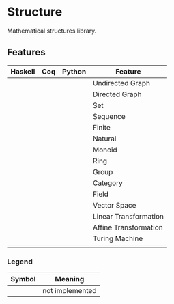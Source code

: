 # Structure

Mathematical structures library.

## Features

| Haskell | Coq | Python | Feature |
| ------- | --- | ------ | ------- |
|  |  |  | Undirected Graph |
|  |  |  | Directed Graph |
|  |  |  | Set |
|  |  |  | Sequence |
|  |  |  | Finite |
|  |  |  | Natural |
|  |  |  | Monoid |
|  |  |  | Ring  |
|  |  |  | Group |
|  |  |  | Category |
|  |  |  | Field |
|  |  |  | Vector Space |
|  |  |  | Linear Transformation |
|  |  |  | Affine Transformation |
|  |  |  | Turing Machine |
|  |  |  |  |

### Legend

| Symbol | Meaning |
| ------ | ------- |
|  | not implemented |
